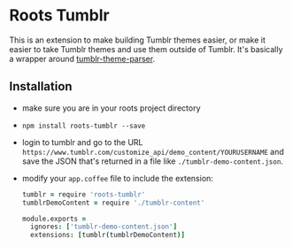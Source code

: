 # Roots Tumblr
This is an extension to make building Tumblr themes easier, or make it easier to take Tumblr themes and use them outside of Tumblr. It's basically a wrapper around [tumblr-theme-parser](https://www.npmjs.com/package/tumblr-theme-parser).

## Installation
- make sure you are in your roots project directory
- `npm install roots-tumblr --save`
- login to tumblr and go to the URL `https://www.tumblr.com/customize_api/demo_content/YOURUSERNAME` and save the JSON that's returned in a file like `./tumblr-demo-content.json`.
- modify your `app.coffee` file to include the extension:

  ```coffee
  tumblr = require 'roots-tumblr'
  tumblrDemoContent = require './tumblr-content'

  module.exports =
    ignores: ['tumblr-demo-content.json']
    extensions: [tumblr(tumblrDemoContent)]
  ```
